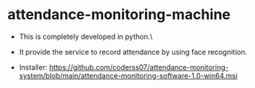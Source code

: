 # attendance-monitoring-machine

- This is completely developed in python.\

- It provide the service to record attendance by using face recognition.

- Installer: https://github.com/coderss07/attendance-monitoring-system/blob/main/attendance-monitoring-software-1.0-win64.msi
